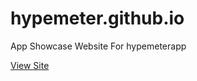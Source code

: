 # hypemeter.github.io
App Showcase Website For hypemeterapp


[View Site](https://hypemeter.github.io)

